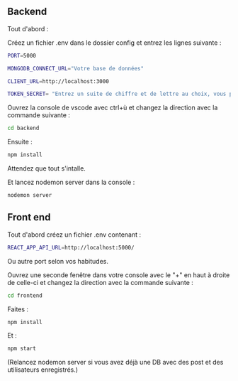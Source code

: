 <!-- PROJET M.E.R.N EN COURS DE DEVELOPPEMENT  -->
<!-- Ce projet utilise MongoDB, Express.js, React.js et Node.js -->


Backend
--------

Tout d'abord :

Créez un fichier .env dans le dossier config et entrez les lignes suivante :

```sh
PORT=5000
```

```sh
MONGODB_CONNECT_URL="Votre base de données"
```

```sh
CLIENT_URL=http://localhost:3000
```

```sh
TOKEN_SECRET= "Entrez un suite de chiffre et de lettre au choix, vous pouvez en générer sur des sites dédiés"
```


Ouvrez la console de vscode avec ctrl+ù et changez la direction avec la commande suivante :

```sh
cd backend 
```


Ensuite :

```sh
npm install 
```

Attendez que tout s'intalle.

Et lancez nodemon server dans la console :

```sh
nodemon server
```


Front end
---------

Tout d'abord créez un fichier .env contenant :

```sh
REACT_APP_API_URL=http://localhost:5000/
```
Ou autre port selon vos habitudes.


Ouvrez une seconde fenêtre dans votre console avec le "+" en haut à droite de celle-ci et changez la direction avec la commande suivante :

```sh
cd frontend
```


Faites :

```sh
npm install 
```

Et :

```sh
npm start
```

(Relancez nodemon server si vous avez déjà une DB avec des post et des utilisateurs enregistrés.)